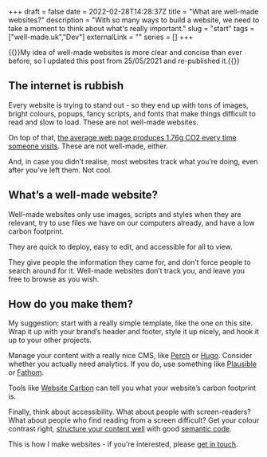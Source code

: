 +++
draft = false
date = 2022-02-28T14:28:37Z
title = "What are well-made websites?"
description = "With so many ways to build a website, we need to take a moment to think about what's really important."
slug = "start"
tags = ["well-made.uk","Dev"]
externalLink = ""
series = []
+++

{{<notice info Update>}}My idea of well-made websites is more clear and concise than ever before, so I updated this post from 25/05/2021 and re-published it.{{</notice>}}

## The internet is rubbish
Every website is trying to stand out - so they end up with tons of images, bright colours, popups, fancy scripts, and fonts that make things difficult to read and slow to load. These are not well-made websites.

On top of that, [the average web page produces 1.76g CO2 every time someone visits](https://www.websitecarbon.com/). These are not well-made, either.

And, in case you didn’t realise, most websites track what you’re doing, even after you’ve left them. Not cool.

## What’s a well-made website?
Well-made websites only use images, scripts and styles when they are relevant, try to use files we have on our computers already, and have a low carbon footprint.

They are quick to deploy, easy to edit, and accessible for all to view.

They give people the information they came for, and don’t force people to search around for it. Well-made websites don’t track you, and leave you free to browse as you wish.

## How do you make them?
My suggestion: start with a really simple template, like the one on this site. Wrap it up with your brand’s header and footer, style it up nicely, and hook it up to your other projects.

Manage your content with a really nice CMS, like [Perch](https://grabaperch.com/) or [Hugo](https://gohugo.io/). Consider whether you actually need analytics. If you do, use something like [Plausible](https://plausible.io/) or [Fathom](https://usefathom.com/).

Tools like [Website Carbon](https://www.websitecarbon.com/) can tell you what your website’s carbon footprint is.

Finally, think about accessibility. What about people with screen-readers? What about people who find reading from a screen difficult? Get your colour contrast right, [structure your content well](https://www.w3.org/WAI/tutorials/page-structure/headings/) with good [semantic code](http://html5doctor.com/lets-talk-about-semantics/).

This is how I make websites - if you're interested, please [get in touch](mailto:ben-wilde@hey.com).
